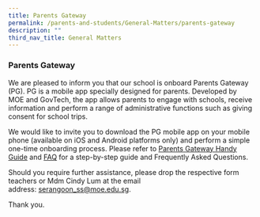 ```yaml
---
title: Parents Gateway
permalink: /parents-and-students/General-Matters/parents-gateway
description: ""
third_nav_title: General Matters
---
```

### Parents Gateway

We are pleased to inform you that our school is onboard Parents Gateway (PG). PG is a mobile app specially designed for parents. Developed by MOE and GovTech, the app allows parents to engage with schools, receive information and perform a range of administrative functions such as giving consent for school trips.

We would like to invite you to download the PG mobile app on your mobile phone (available on iOS and Android platforms only) and perform a simple one-time onboarding process. Please refer to [Parents Gateway Handy Guide](/files/Instructional%20Guide%20for%20Parents%20Gateway.pdf) and [FAQ](/files/FAQ%20for%20Parent%20Gateway.pdf) for a step-by-step guide and Frequently Asked Questions.

Should you require further assistance, please drop the respective form teachers or Mdm Cindy Lum at the email address: [serangoon\_ss@moe.edu.sg](mailto:serangoon_ss@moe.edu.sg).  

Thank you.